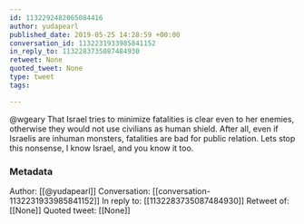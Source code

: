 ```yaml
---
id: 1132292482065084416
author: yudapearl
published_date: 2019-05-25 14:28:59 +00:00
conversation_id: 1132231933985841152
in_reply_to: 1132283735087484930
retweet: None
quoted_tweet: None
type: tweet
tags:

---
```


@wgeary That Israel tries to minimize fatalities is clear even to her enemies, otherwise they would not use civilians as human shield. After all, even if Israelis are inhuman  monsters, fatalities are bad for public relation. Lets stop this nonsense, I know Israel, and you know it too.

### Metadata

Author: [[@yudapearl]]
Conversation: [[conversation-1132231933985841152]]
In reply to: [[1132283735087484930]]
Retweet of: [[None]]
Quoted tweet: [[None]]
